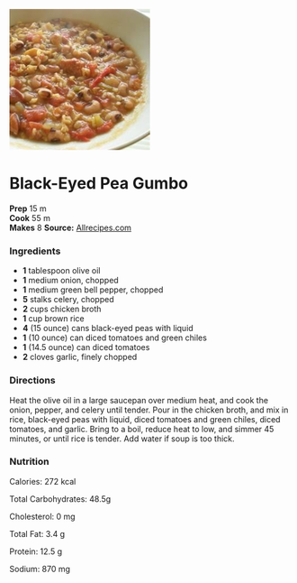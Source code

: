 [![](./images/c1fe2e34-a123-4dac-acde-f2433b5336db.jpg)](http://images.media-allrecipes.com/userphotos/250x250/160914.jpg)

#  Black-Eyed Pea Gumbo

**Prep** 15 m  
**Cook** 55 m  
**Makes** 8
**Source:** [Allrecipes.com](http://allrecipes.com/recipe/78454/black-eyed-pea-gumbo/?internalSource=search%20result&referringContentType=search%20results)

###  Ingredients

  *  **1** tablespoon olive oil
  *  **1** medium onion, chopped
  *  **1** medium green bell pepper, chopped
  *  **5** stalks celery, chopped
  *  **2** cups chicken broth
  *  **1** cup brown rice
  *  **4** (15 ounce) cans black-eyed peas with liquid
  *  **1** (10 ounce) can diced tomatoes and green chiles
  *  **1** (14.5 ounce) can diced tomatoes
  *  **2** cloves garlic, finely chopped

###  Directions

Heat the olive oil in a large saucepan over medium heat, and cook the onion,
pepper, and celery until tender. Pour in the chicken broth, and mix in rice,
black-eyed peas with liquid, diced tomatoes and green chiles, diced tomatoes,
and garlic. Bring to a boil, reduce heat to low, and simmer 45 minutes, or
until rice is tender. Add water if soup is too thick.

###  Nutrition

Calories: 272 kcal

Total Carbohydrates: 48.5g

Cholesterol: 0 mg

Total Fat: 3.4 g

Protein: 12.5 g

Sodium: 870 mg

